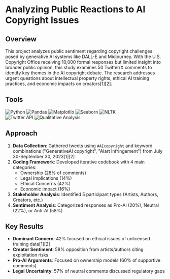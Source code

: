 # Analyzing Public Reactions to AI Copyright Issues

## Overview
This project analyzes public sentiment regarding copyright challenges posed by generative AI systems like DALL-E and Midjourney. With the U.S. Copyright Office receiving 10,000 formal responses but limited insight into broader public opinion, this study examines 50 Twitter/X comments to identify key themes in the AI copyright debate. The research addresses urgent questions about intellectual property rights, ethical AI training practices, and economic impacts on creators[1][2].

## Tools
![Python](https://img.shields.io/badge/Python-3.9+-blue) 
![Pandas](https://img.shields.io/badge/Pandas-2.0+-darkblue) 
![Matplotlib](https://img.shields.io/badge/Matplotlib-3.7-orange) 
![Seaborn](https://img.shields.io/badge/Seaborn-0.12-purple) 
![NLTK](https://img.shields.io/badge/NLTK-3.8-green)  
![Twitter API](https://img.shields.io/badge/Twitter%20API-Advanced%20Search-lightblue) 
![Qualitative Analysis](https://img.shields.io/badge/Analysis-Qualitative%20Content-red)

## Approach
1. **Data Collection**: Gathered tweets using `#AIcopyright` and keyword combinations ("GenerativeAI copyright", "AIart infringement") from July 30-September 30, 2023[1][2]
2. **Coding Framework**: Developed iterative codebook with 4 main categories:
   - Ownership (28% of comments)
   - Legal Implications (14%)
   - Ethical Concerns (42%)
   - Economic Impact (16%)
3. **Stakeholder Analysis**: Identified 5 participant types (Artists, Authors, Creators, etc.)
4. **Sentiment Analysis**: Categorized responses as Pro-AI (20%), Neutral (22%), or Anti-AI (58%)

## Key Results
- **Dominant Concern**: 42% focused on ethical issues of unlicensed training data[1][2]
- **Creator Sentiment**: 58% opposition from artists/authors citing exploitation risks
- **Pro-AI Arguments**: Focused on ownership models (60% of supportive comments)
- **Legal Uncertainty**: 57% of neutral comments discussed regulatory gaps
